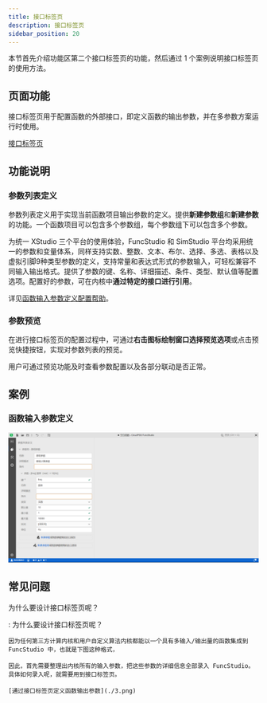 ```yaml
---
title: 接口标签页
description: 接口标签页
sidebar_position: 20
---
```


本节首先介绍功能区第二个接口标签页的功能，然后通过 1 个案例说明接口标签页的使用方法。

## 页面功能

接口标签页用于配置函数的外部接口，即定义函数的输出参数，并在多参数方案运行时使用。

[接口标签页](./1.png)

## 功能说明

### 参数列表定义 

参数列表定义用于实现当前函数项目输出参数的定义。提供**新建参数组**和**新建参数**的功能。一个函数项目可以包含多个参数组，每个参数组下可以包含多个参数。

为统一 XStudio 三个平台的使用体验，FuncStudio 和 SimStudio 平台均采用统一的参数和变量体系，同样支持实数、整数、文本、布尔、选择、多选、表格以及虚拟引脚9种类型参数的定义，支持常量和表达式形式的参数输入，可轻松兼容不同输入输出格式。提供了参数的键、名称、详细描述、条件、类型、默认值等配置选项。配置好的参数，可在内核中**通过特定的接口进行引用**。

详见[函数输入参数定义配置帮助](../../../basic/interface/index.md)。

### 参数预览

在进行接口标签页的配置过程中，可通过**右击图标绘制窗口选择预览选项**或点击预览快捷按钮，实现对参数列表的预览。

用户可通过预览功能及时查看参数配置以及各部分联动是否正常。

## 案例

### 函数输入参数定义

![函数输入参数定义](./2.png)

## 常见问题

为什么要设计接口标签页呢？

:   为什么要设计接口标签页呢？

    因为任何第三方计算内核和用户自定义算法内核都能以一个具有多输入/输出量的函数集成到 FuncStudio 中，也就是下图这种格式，
 
    因此，首先需要整理出内核所有的输入参数，把这些参数的详细信息全部录入 FuncStudio。具体如何录入呢，就需要用到接口标签页。

    [通过接口标签页定义函数输出参数](./3.png)
